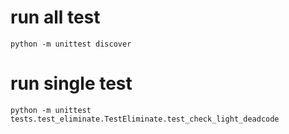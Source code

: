 # run all test

```
python -m unittest discover
```

# run single test

```
python -m unittest tests.test_eliminate.TestEliminate.test_check_light_deadcode
```
